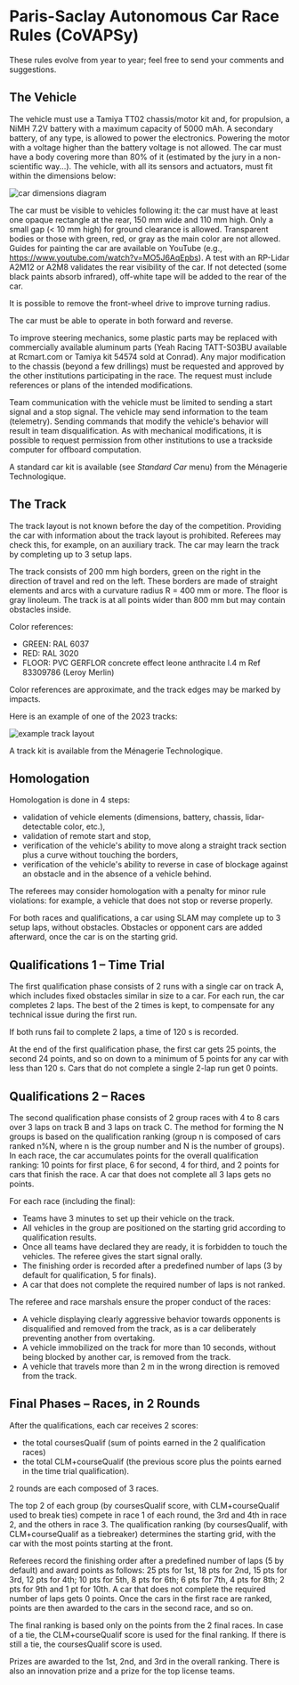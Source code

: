 # Paris-Saclay Autonomous Car Race Rules (CoVAPSy)

These rules evolve from year to year; feel free to send your comments and suggestions.

## The Vehicle

The vehicle must use a Tamiya TT02 chassis/motor kit and, for propulsion, a NiMH 7.2V battery with a maximum capacity of 5000 mAh. A secondary battery, of any type, is allowed to power the electronics. Powering the motor with a voltage higher than the battery voltage is not allowed. The car must have a body covering more than 80% of it (estimated by the jury in a non-scientific way...).
The vehicle, with all its sensors and actuators, must fit within the dimensions below:

![car dimensions diagram](../../images/dimensions_voiture.png)

The car must be visible to vehicles following it: the car must have at least one opaque rectangle at the rear, 150 mm wide and 110 mm high. Only a small gap (< 10 mm high) for ground clearance is allowed.
Transparent bodies or those with green, red, or gray as the main color are not allowed. Guides for painting the car are available on YouTube (e.g., https://www.youtube.com/watch?v=MO5J6AqEpbs). A test with an RP-Lidar A2M12 or A2M8 validates the rear visibility of the car. If not detected (some black paints absorb infrared), off-white tape will be added to the rear of the car.

It is possible to remove the front-wheel drive to improve turning radius.

The car must be able to operate in both forward and reverse.

To improve steering mechanics, some plastic parts may be replaced with commercially available aluminum parts (Yeah Racing TATT-S03BU available at Rcmart.com or Tamiya kit 54574 sold at Conrad).
Any major modification to the chassis (beyond a few drillings) must be requested and approved by the other institutions participating in the race. The request must include references or plans of the intended modifications.

Team communication with the vehicle must be limited to sending a start signal and a stop signal. The vehicle may send information to the team (telemetry). Sending commands that modify the vehicle's behavior will result in team disqualification. As with mechanical modifications, it is possible to request permission from other institutions to use a trackside computer for offboard computation.

A standard car kit is available (see *Standard Car* menu) from the Ménagerie Technologique.

## The Track

The track layout is not known before the day of the competition. Providing the car with information about the track layout is prohibited. Referees may check this, for example, on an auxiliary track. The car may learn the track by completing up to 3 setup laps.

The track consists of 200 mm high borders, green on the right in the direction of travel and red on the left. These borders are made of straight elements and arcs with a curvature radius R = 400 mm or more. The floor is gray linoleum. The track is at all points wider than 800 mm but may contain obstacles inside.

Color references:

* GREEN: RAL 6037
* RED: RAL 3020
* FLOOR: PVC GERFLOR concrete effect leone anthracite l.4 m Ref 83309786 (Leroy Merlin)

Color references are approximate, and the track edges may be marked by impacts.

Here is an example of one of the 2023 tracks:

![example track layout](../../images/piste_2023.png)

A track kit is available from the Ménagerie Technologique.

## Homologation

Homologation is done in 4 steps:

* validation of vehicle elements (dimensions, battery, chassis, lidar-detectable color, etc.),
* validation of remote start and stop,
* verification of the vehicle's ability to move along a straight track section plus a curve without touching the borders,
* verification of the vehicle's ability to reverse in case of blockage against an obstacle and in the absence of a vehicle behind.

The referees may consider homologation with a penalty for minor rule violations: for example, a vehicle that does not stop or reverse properly.

For both races and qualifications, a car using SLAM may complete up to 3 setup laps, without obstacles. Obstacles or opponent cars are added afterward, once the car is on the starting grid.

## Qualifications 1 – Time Trial

The first qualification phase consists of 2 runs with a single car on track A, which includes fixed obstacles similar in size to a car.
For each run, the car completes 2 laps. The best of the 2 times is kept, to compensate for any technical issue during the first run.

If both runs fail to complete 2 laps, a time of 120 s is recorded.

At the end of the first qualification phase, the first car gets 25 points, the second 24 points, and so on down to a minimum of 5 points for any car with less than 120 s. Cars that do not complete a single 2-lap run get 0 points.

## Qualifications 2 – Races

The second qualification phase consists of 2 group races with 4 to 8 cars over 3 laps on track B and 3 laps on track C. The method for forming the N groups is based on the qualification ranking (group n is composed of cars ranked n%N, where n is the group number and N is the number of groups). In each race, the car accumulates points for the overall qualification ranking: 10 points for first place, 6 for second, 4 for third, and 2 points for cars that finish the race. A car that does not complete all 3 laps gets no points.

For each race (including the final):

* Teams have 3 minutes to set up their vehicle on the track.
* All vehicles in the group are positioned on the starting grid according to qualification results.
* Once all teams have declared they are ready, it is forbidden to touch the vehicles. The referee gives the start signal orally.
* The finishing order is recorded after a predefined number of laps (3 by default for qualification, 5 for finals).
* A car that does not complete the required number of laps is not ranked.

The referee and race marshals ensure the proper conduct of the races:

* A vehicle displaying clearly aggressive behavior towards opponents is disqualified and removed from the track, as is a car deliberately preventing another from overtaking.
* A vehicle immobilized on the track for more than 10 seconds, without being blocked by another car, is removed from the track.
* A vehicle that travels more than 2 m in the wrong direction is removed from the track.

## Final Phases – Races, in 2 Rounds

After the qualifications, each car receives 2 scores:

* the total coursesQualif (sum of points earned in the 2 qualification races)
* the total CLM+courseQualif (the previous score plus the points earned in the time trial qualification).

2 rounds are each composed of 3 races.

The top 2 of each group (by coursesQualif score, with CLM+courseQualif used to break ties) compete in race 1 of each round, the 3rd and 4th in race 2, and the others in race 3. The qualification ranking (by coursesQualif, with CLM+courseQualif as a tiebreaker) determines the starting grid, with the car with the most points starting at the front.

Referees record the finishing order after a predefined number of laps (5 by default) and award points as follows: 25 pts for 1st, 18 pts for 2nd, 15 pts for 3rd, 12 pts for 4th; 10 pts for 5th, 8 pts for 6th; 6 pts for 7th, 4 pts for 8th; 2 pts for 9th and 1 pt for 10th. A car that does not complete the required number of laps gets 0 points. Once the cars in the first race are ranked, points are then awarded to the cars in the second race, and so on.

The final ranking is based only on the points from the 2 final races. In case of a tie, the CLM+courseQualif score is used for the final ranking. If there is still a tie, the coursesQualif score is used.

Prizes are awarded to the 1st, 2nd, and 3rd in the overall ranking. There is also an innovation prize and a prize for the top license teams.